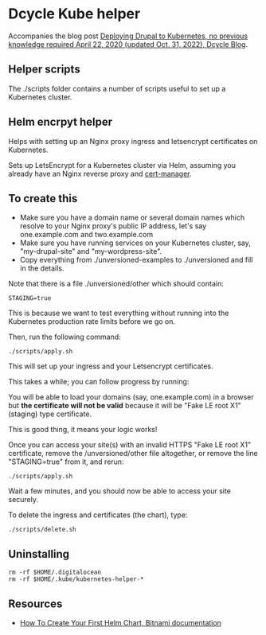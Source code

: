 Dcycle Kube helper
=====

Accompanies the blog post [Deploying Drupal to Kubernetes, no previous knowledge required
April 22, 2020 (updated Oct. 31, 2022), Dcycle Blog](https://blog.dcycle.com/kubernetes/).

Helper scripts
-----

The ./scripts folder contains a number of scripts useful to set up a Kubernetes cluster.

Helm encrpyt helper
-----

Helps with setting up an Nginx proxy ingress and letsencrypt certificates on Kubernetes.

Sets up LetsEncrypt for a Kubernetes cluster via Helm, assuming you already have an Nginx reverse proxy and [cert-manager](https://hub.kubeapps.com/charts/stable/cert-manager).

To create this
-----

* Make sure you have a domain name or several domain names which resolve to your Nginx proxy's public IP address, let's say one.example.com and two.example.com
* Make sure you have running services on your Kubernetes cluster, say, "my-drupal-site" and "my-wordpress-site".
* Copy everything from ./unversioned-examples to ./unversioned and fill in the details.

Note that there is a file ./unversioned/other which should contain:

    STAGING=true

This is because we want to test everything without running into the Kubernetes production rate limits before we go on.

Then, run the following command:

    ./scripts/apply.sh

This will set up your ingress and your Letsencrypt certificates.

This takes a while; you can follow progress by running:

You will be able to load your domains (say, one.example.com) in a browser but **the certificate will not be valid** because it will be "Fake LE root X1" (staging) type certificate.

This is good thing, it means your logic works!

Once you can access your site(s) with an invalid HTTPS "Fake LE root X1" certificate, remove the /unversioned/other file altogether, or remove the line "STAGING=true" from it, and rerun:

    ./scripts/apply.sh

Wait a few minutes, and you should now be able to access your site securely.

To delete the ingress and certificates (the chart), type:

    ./scripts/delete.sh

Uninstalling
-----

    rm -rf $HOME/.digitalocean
    rm -rf $HOME/.kube/kubernetes-helper-*

Resources
-----

* [How To Create Your First Helm Chart, Bitnami documentation](https://docs.bitnami.com/kubernetes/how-to/create-your-first-helm-chart/)
